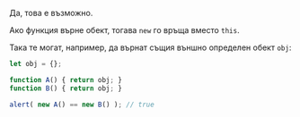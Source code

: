 Да, това е възможно.

Ако функция върне обект, тогава `new` го връща вместо `this`.

Така те могат, например, да върнат същия външно определен обект `obj`:

```js run no-beautify
let obj = {};

function A() { return obj; }
function B() { return obj; }

alert( new A() == new B() ); // true
```
